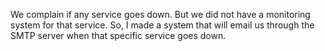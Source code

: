 We complain if any service goes down. But we did not have a monitoring system for that service. So, I made a system that will email us through the SMTP server when that specific service goes down.
